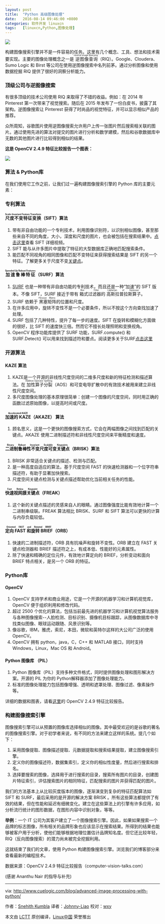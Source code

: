 ```yaml
---
layout: post
title:	"Python 高级图像处理"
date:	2016-08-14 09:46:00 +0800 
categories:	软件开发 linuxcn 
tags:	[linuxcn,Python,图像处理]
---
```



![](/Asserts/Images//attachment/album/201608/13/225101l86ee927edq8kqqc.png)


构建图像搜索引擎并不是一件容易的任务。这里有几个概念、工具、想法和技术需要实现。主要的图像处理概念之一是<ruby> 逆图像查询 <rp>  （ </rp> <rt>  reverse image querying </rt> <rp>  ） </rp></ruby>（RIQ）。Google、Cloudera、Sumo Logic 和 Birst 等公司在使用逆图像搜索中名列前茅。通过分析图像和使用数据挖掘 RIQ 提供了很好的洞察分析能力。


### 顶级公司与逆图像搜索


有很多顶级的技术公司使用 RIQ 来取得了不错的收益。例如：在 2014 年 Pinterest 第一次带来了视觉搜索。随后在 2015 年发布了一份白皮书，披露了其架构。逆图像搜索让 Pinterest 获得了时尚品的视觉特征，并可以显示相似产品的推荐。


众所周知，谷歌图片使用逆图像搜索允许用户上传一张图片然后搜索相关联的图片。通过使用先进的算法对提交的图片进行分析和数学建模，然后和谷歌数据库中无数的其他图片进行比较得到相似的结果。


**这是 OpenCV 2.4.9 特征比较报告一个图表：**


![](/Asserts/Images//attachment/album/201608/13/225104wsa4aasaqfyaqa48.jpg)


### 算法 & Python库


在我们使用它工作之前，让我们过一遍构建图像搜索引擎的 Python 库的主要元素：


### 专利算法


#### <ruby> 尺度不变特征变换 <rp>  （ </rp> <rt>  Scale-Invariant Feature Transform </rt> <rp>  ） </rp></ruby>（SIFT）算法


1. 带有非自由功能的一个专利技术，利用图像识别符，以识别相似图像，甚至那些来自不同的角度，大小，深度和尺度的图片，也会被包括在搜索结果中。[点击这里](https://www.youtube.com/watch?v=NPcMS49V5hg)查看 SIFT 详细视频。
2. SIFT 能与从许多图片中提取了特征的大型数据库正确地匹配搜索条件。
3. 能匹配不同视角的相同图像和匹配不变特征来获得搜索结果是 SIFT 的另一个特征。了解更多关于尺度不变[关键点](https://www.cs.ubc.ca/%7Elowe/papers/ijcv04.pdf)。


#### <ruby> 加速鲁棒特征 <rp>  （ </rp> <rt>  Speeded Up Robust Features </rt> <rp>  ） </rp></ruby>（SURF）算法


1. [SURF](http://docs.opencv.org/3.0-beta/doc/py_tutorials/py_feature2d/py_surf_intro/py_surf_intro.html) 也是一种带有非自由功能的专利技术，而且还是一种“加速”的 SIFT 版本。不像 SIFT，SURF 接近于带有<ruby> 箱式过滤器 <rp>  （ </rp> <rt>  Box Filter </rt> <rp>  ） </rp></ruby>的<ruby> 高斯拉普拉斯算子 <rp>  （ </rp> <rt>  Laplacian of Gaussian </rt> <rp>  ） </rp></ruby>。
2. SURF 依赖于<ruby> 黑塞矩阵 <rp>  （ </rp> <rt>  Hessian Matrix </rt> <rp>  ） </rp></ruby>的位置和尺度。
3. 在许多应用中，旋转不变性不是一个必要条件，所以不按这个方向查找加速了处理。
4. SURF 包括了几种特性，提升了每一步的速度。SIFT 在旋转和模糊化方面做的很好，比 SIFT 的速度快三倍。然而它不擅长处理照明和变换视角。
5. OpenCV 程序功能库提供了 SURF 功能，SURF.compute() 和 SURF.Detect() 可以用来找到描述符和要点。阅读更多关于SURF[点击这里](http://www.vision.ee.ethz.ch/%7Esurf/eccv06.pdf)


### 开源算法


#### KAZE 算法


1. KAZE是一个开源的非线性尺度空间的二维多尺度和新的特征检测和描述算法。在<ruby> 加性算子分裂 <rp>  （ </rp> <rt>  Additive Operator Splitting </rt> <rp>  ） </rp></ruby>（AOS）和可变电导扩散中的有效技术被用来建立非线性尺度空间。
2. 多尺度图像处理的基本原理很简单：创建一个图像的尺度空间，同时用正确的函数过滤原始图像，以提高时间或尺度。


#### <ruby> 加速的 KAZE <rp>  （ </rp> <rt>  Accelerated-KAZE </rt> <rp>  ） </rp></ruby>（AKAZE） 算法


1. 顾名思义，这是一个更快的图像搜索方式，它会在两幅图像之间找到匹配的关键点。AKAZE 使用二进制描述符和非线性尺度空间来平衡精度和速度。


#### <ruby> 二进制鲁棒性不变尺度可变关键点 <rp>  （ </rp> <rt>  Binary Robust Invariant Scalable Keypoints </rt> <rp>  ） </rp></ruby>（BRISK）算法


1. BRISK 非常适合关键点的描述、检测与匹配。
2. 是一种高度自适应的算法，基于尺度空间 FAST 的快速检测器和一个位字符串描述符，有助于显著加快搜索。
3. 尺度空间关键点检测与关键点描述帮助优化当前相关任务的性能。


#### <ruby> 快速视网膜关键点 <rp>  （ </rp> <rt>  Fast Retina Keypoint </rt> <rp>  ） </rp></ruby>（FREAK）


1. 这个新的关键点描述的灵感来自人的眼睛。通过图像强度比能有效地计算一个二进制串级联。FREAK 算法相比 BRISK、SURF 和 SIFT 算法可以更快的计算与内存负载较低。


#### <ruby> 定向 FAST 和旋转 BRIEF <rp>  （ </rp> <rt>  Oriented FAST and Rotated BRIEF </rt> <rp>  ） </rp></ruby>（ORB）


1. 快速的二进制描述符，ORB 具有抗噪声和旋转不变性。ORB 建立在 FAST 关键点检测器和 BRIEF 描述符之上，有成本低、性能好的元素属性。
2. 除了快速和精确的定位元件，有效地计算定向的 BRIEF，分析变动和面向 BRIEF 特点相关，是另一个 ORB 的特征。


### Python库


#### OpenCV


1. OpenCV 支持学术和商业用途，它是一个开源的机器学习和计算机视觉库，OpenCV 便于组织利用和修改代码。
2. 超过 2500 个优化的算法，包括当前最先进的机器学习和计算机视觉算法服务与各种图像搜索--人脸检测、目标识别、摄像机目标跟踪，从图像数据库中寻找类似图像、眼球运动跟随、风景识别等。
3. 像谷歌，IBM，雅虎，索尼，本田，微软和英特尔这样的大公司广泛的使用 OpenCV。
4. OpenCV 拥有 python，java，C，C++ 和 MATLAB 接口，同时支持 Windows，Linux，Mac OS 和 Android。


#### Python 图像库 （PIL）


1. Python 图像库（PIL）支持多种文件格式，同时提供图像处理和图形解决方案。开源的 PIL 为你的 Python解释器添加了图像处理能力。
2. 标准的图像处理能力包括图像增强、透明和遮罩处理、图像过滤、像素操作等。


详细的数据和图表，请看[这里](https://docs.google.com/spreadsheets/d/1gYJsy2ROtqvIVvOKretfxQG_0OsaiFvb7uFRDu5P8hw/edit#gid=10)的 OpenCV 2.4.9 特征比较报告。


### 构建图像搜索引擎


图像搜索引擎可以从预置的图像库选择相似的图像。其中最受欢迎的是谷歌的著名的图像搜索引擎。对于初学者来说，有不同的方法来建立这样的系统。提几个如下：


1. 采用图像提取、图像描述提取、元数据提取和搜索结果提取，建立图像搜索引擎。
2. 定义你的图像描述符，数据集索引，定义你的相似性度量，然后进行搜索和排名。
3. 选择要搜索的图像，选择用于进行搜索的目录，搜索所有图片的目录，创建图片特征索引，评估搜索图片的相同特征，匹配搜索的图片并获得匹配的图片。


我们的方法基本上从比较灰度版本的图像，逐渐演变到复杂的特征匹配算法如 SIFT 和 SURF，最后采用的是开源的解决方案 BRISK 。所有这些算法都提供了有效的结果，但在性能和延迟有细微变化。建立在这些算法上的引擎有许多应用，如分析流行统计的图形数据，在图形内容中识别对象，等等。


**举例**：一个 IT 公司为其客户建立了一个图像搜索引擎。因此，如果如果搜索一个品牌的标志图像，所有相关的品牌形象也应该显示在搜索结果。所得到的结果也能够被客户用于分析，使他们能够根据地理位置估计品牌知名度。但它还比较年轻，RIQ（反向图像搜索）的潜力尚未被完全挖掘利用。


这就结束了我们的文章，使用 Python 构建图像搜索引擎。浏览我们的博客部分来查看最新的编程技术。


数据来源：OpenCV 2.4.9 特征比较报告（computer-vision-talks.com）


(感谢 Ananthu Nair 的指导与补充)




---


via: <http://www.cuelogic.com/blog/advanced-image-processing-with-python/>


作者：[Snehith Kumbla](http://www.cuelogic.com/blog/author/snehith-kumbla/) 译者：[Johnny-Liao](https://github.com/Johnny-Liao) 校对：[wxy](https://github.com/wxy)


本文由 [LCTT](https://github.com/LCTT/TranslateProject) 原创编译，[Linux中国](https://linux.cn/) 荣誉推出
